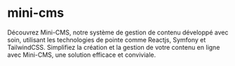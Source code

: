 # mini-cms

Découvrez Mini-CMS, notre système de gestion de contenu développé avec soin, utilisant les technologies de pointe comme Reactjs, Symfony et TailwindCSS. Simplifiez la création et la gestion de votre contenu en ligne avec Mini-CMS, une solution efficace et conviviale.